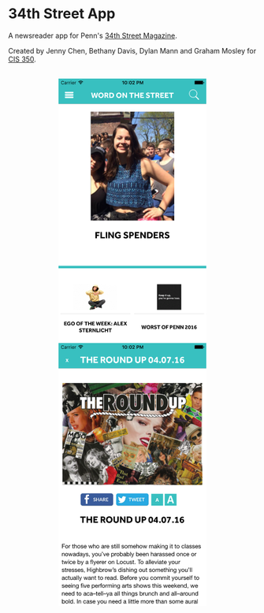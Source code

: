# 34th Street App

A newsreader app for Penn's [34th Street Magazine](http://www.34st.com/).

Created by Jenny Chen, Bethany Davis, Dylan Mann and Graham Mosley for [CIS 350](http://www.seas.upenn.edu/~cis350/).

<p align="center">
</br>
<img src="https://raw.githubusercontent.com/dylanmann/street/master/image_section.png?token=ABeHz-t1LNMwq99peUwyS5P7E6RV9ICRks5XK_zIwA%3D%3D" width=300px hspace=10px>
<img src="https://raw.githubusercontent.com/dylanmann/street/master/image_article.png?token=ABeHz6av5Qpf6TTFvIiDUUhd3uRfiaxOks5XK_xawA%3D%3D" width=300px hspace=10px>
</p>
